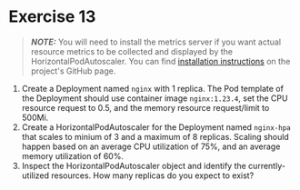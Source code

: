 # Exercise 13

> **_NOTE:_** You will need to install the metrics server if you want actual resource metrics to be collected and displayed by the HorizontalPodAutoscaler. You can find [installation instructions](https://github.com/kubernetes-sigs/metrics-server#installation) on the project's GitHub page.

1. Create a Deployment named `nginx` with 1 replica. The Pod template of the Deployment should use container image `nginx:1.23.4`, set the CPU resource request to 0.5, and the memory resource request/limit to 500Mi.
2. Create a HorizontalPodAutoscaler for the Deployment named `nginx-hpa` that scales to minium of 3 and a maximum of 8 replicas. Scaling should happen based on an average CPU utilization of 75%, and an average memory utilization of 60%.
3. Inspect the HorizontalPodAutoscaler object and identify the currently-utilized resources. How many replicas do you expect to exist?